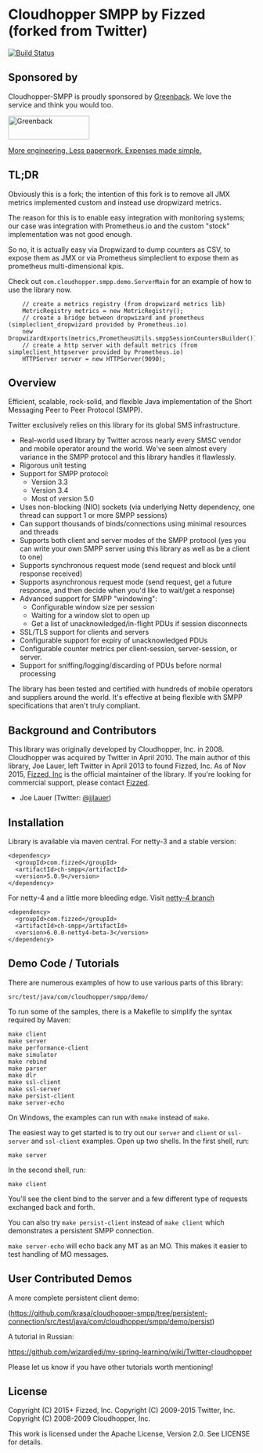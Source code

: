 Cloudhopper SMPP by Fizzed (forked from Twitter) 
================================================

[![Build Status](https://secure.travis-ci.org/fizzed/cloudhopper-smpp.png?branch=master)](http://travis-ci.org/fizzed/cloudhopper-smpp)

Sponsored by
------------

Cloudhopper-SMPP is proudly sponsored by <a href="https://www.greenback.com">Greenback</a>.  We love the service and think you would too.

<a href="https://www.greenback.com?utm_source=github.com&utm_medium=sponsorship&utm_campaign=fizzed-cloudhopper-smpp" title="Greenback - Expenses made simple"><img src="https://www.greenback.com/assets/images/logo-greenback.png" height="48" width="166" alt="Greenback"></a>

<a href="https://www.greenback.com?utm_source=github.com&utm_medium=sponsorship&utm_campaign=fizzed-cloudhopper-smpp" title="Greenback - Expenses made simple">More engineering. Less paperwork. Expenses made simple.</a>


TL;DR
-------------
Obviously this is a fork; the intention of this fork is to remove all JMX metrics implemented custom and instead use dropwizard metrics. 

The reason for this is to enable easy integration with monitoring systems; our case was integration with Prometheus.io and the custom "stock" implementation was not good enough.

So no, it is actually easy via Dropwizard to dump counters as CSV, to expose them as JMX or via Prometheus simpleclient to expose them as prometheus multi-dimensional kpis. 

Check out <code>com.cloudhopper.smpp.demo.ServerMain</code> for an example of how to use the library now. 

``` 
    // create a metrics registry (from dropwizard metrics lib)
    MetricRegistry metrics = new MetricRegistry();
    // create a bridge between dropwizard and prometheus (simpleclient_dropwizard provided by Prometheus.io)
    new DropwizardExports(metrics,PrometheusUtils.smppSessionCountersBuilder()).register();
    // create a http server with default metrics (from simpleclient_httpserver provided by Prometheus.io)
    HTTPServer server = new HTTPServer(9090);
```


Overview
------------------------

Efficient, scalable, rock-solid, and flexible Java implementation of the Short
Messaging Peer to Peer Protocol (SMPP).

Twitter exclusively relies on this library for its global SMS infrastructure.

 * Real-world used library by Twitter across nearly every SMSC vendor and
   mobile operator around the world.  We've seen almost every variance in the
   SMPP protocol and this library handles it flawlessly.
 * Rigorous unit testing
 * Support for SMPP protocol:
    * Version 3.3
    * Version 3.4
    * Most of version 5.0
 * Uses non-blocking (NIO) sockets (via underlying Netty dependency, one thread
   can support 1 or more SMPP sessions)
 * Can support thousands of binds/connections using minimal resources and threads
 * Supports both client and server modes of the SMPP protocol (yes you can
   write your own SMPP server using this library as well as be a client to one)
 * Supports synchronous request mode (send request and block until response
   received)
 * Supports asynchronous request mode (send request, get a future response,
   and then decide when you'd like to wait/get a response)
 * Advanced support for SMPP "windowing":
    * Configurable window size per session
    * Waiting for a window slot to open up
    * Get a list of unacknowledged/in-flight PDUs if session disconnects
 * SSL/TLS support for clients and servers
 * Configurable support for expiry of unacknowledged PDUs
 * Configurable counter metrics per client-session, server-session, or server.
 * Support for sniffing/logging/discarding of PDUs before normal processing

The library has been tested and certified with hundreds of mobile operators
and suppliers around the world.  It's effective at being flexible with SMPP
specifications that aren't truly compliant.

Background and Contributors
---------------------------

This library was originally developed by Cloudhopper, Inc. in 2008. Cloudhopper
was acquired by Twitter in April 2010. The main author of this library,
Joe Lauer, left Twitter in April 2013 to found Fizzed, Inc.  As of Nov 2015,
[Fizzed, Inc](http://fizzed.com) is the official maintainer of the library.
If you're looking for commercial support, please contact [Fizzed](http://fizzed.com).

- Joe Lauer (Twitter: [@jjlauer](http://twitter.com/jjlauer))

Installation
------------

Library is available via maven central.  For netty-3 and a stable version:

    <dependency>
      <groupId>com.fizzed</groupId>
      <artifactId>ch-smpp</artifactId>
      <version>5.0.9</version>
    </dependency>

For netty-4 and a little more bleeding edge.  Visit [netty-4 branch](https://github.com/fizzed/cloudhopper-smpp/tree/netty4)

    <dependency>
      <groupId>com.fizzed</groupId>
      <artifactId>ch-smpp</artifactId>
      <version>6.0.0-netty4-beta-3</version>
    </dependency>

Demo Code / Tutorials
---------------------

There are numerous examples of how to use various parts of this library:

    src/test/java/com/cloudhopper/smpp/demo/

To run some of the samples, there is a Makefile to simplify the syntax required
by Maven:

    make client
    make server
    make performance-client
    make simulator
    make rebind
    make parser
    make dlr
    make ssl-client
    make ssl-server
    make persist-client
    make server-echo

On Windows, the examples can run with `nmake` instead of `make`.

The easiest way to get started is to try out our `server` and `client` or `ssl-server`
and `ssl-client` examples. Open up two shells.  In the first shell, run:

    make server

In the second shell, run:

    make client

You'll see the client bind to the server and a few different type of requests
exchanged back and forth.

You can also try `make persist-client` instead of `make client` which demonstrates a persistent SMPP connection.

`make server-echo` will echo back any MT as an MO. This makes it easier to test handling of MO messages.

User Contributed Demos
----------------------

A more complete persistent client demo:

(https://github.com/krasa/cloudhopper-smpp/tree/persistent-connection/src/test/java/com/cloudhopper/smpp/demo/persist)

A tutorial in Russian:

https://github.com/wizardjedi/my-spring-learning/wiki/Twitter-cloudhopper

Please let us know if you have other tutorials worth mentioning!


License
-------

Copyright (C) 2015+ Fizzed, Inc.
Copyright (C) 2009-2015 Twitter, Inc.
Copyright (C) 2008-2009 Cloudhopper, Inc.

This work is licensed under the Apache License, Version 2.0. See LICENSE for details.
